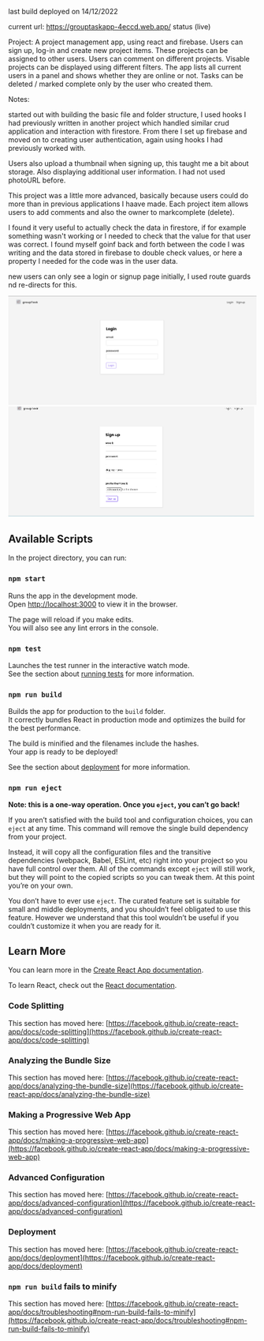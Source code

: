 
last build deployed on 14/12/2022 

current url: https://grouptaskapp-4eccd.web.app/
status (live)

Project: A project management app, using react and firebase. Users can sign up, log-in and create new project items. These projects can be 
assigned to other users. Users can comment on different projects. Visable projects can be displayed using different filters. The app lists all current
users in a panel and shows whether they are online or not. Tasks can be deleted / marked complete only by the user who created them.

Notes: 

started out with building the basic file and folder structure, I used hooks I had previously written in another project which handled similar crud application and interaction with firestore. From there I set up firebase and moved on to creating user authentication, again using hooks I had previously worked with. 

Users also upload a thumbnail when signing up, this taught me a bit about storage. Also displaying additional user information. I had not used photoURL before.

This project was a little more advanced, basically because users could do more than in previous applications I haave made. Each project item allows users to add comments and also the owner to markcomplete (delete). 

I found it very useful to actually check the data in firestore, if for example something wasn't working or I needed to check that the value for that user was correct. I found myself goinf back and forth between the code I was writing and the data stored in firebase to double check values, or here a property I needed for the code was in the user data. 

new users can only see a login or signup page initially, I used route guards nd re-directs for this. 

![Screenshot](loginimg.png) ![Screenshot](signupimg.png)






## Available Scripts

In the project directory, you can run:

### `npm start`

Runs the app in the development mode.\
Open [http://localhost:3000](http://localhost:3000) to view it in the browser.

The page will reload if you make edits.\
You will also see any lint errors in the console.

### `npm test`

Launches the test runner in the interactive watch mode.\
See the section about [running tests](https://facebook.github.io/create-react-app/docs/running-tests) for more information.

### `npm run build`

Builds the app for production to the `build` folder.\
It correctly bundles React in production mode and optimizes the build for the best performance.

The build is minified and the filenames include the hashes.\
Your app is ready to be deployed!

See the section about [deployment](https://facebook.github.io/create-react-app/docs/deployment) for more information.

### `npm run eject`

**Note: this is a one-way operation. Once you `eject`, you can’t go back!**

If you aren’t satisfied with the build tool and configuration choices, you can `eject` at any time. This command will remove the single build dependency from your project.

Instead, it will copy all the configuration files and the transitive dependencies (webpack, Babel, ESLint, etc) right into your project so you have full control over them. All of the commands except `eject` will still work, but they will point to the copied scripts so you can tweak them. At this point you’re on your own.

You don’t have to ever use `eject`. The curated feature set is suitable for small and middle deployments, and you shouldn’t feel obligated to use this feature. However we understand that this tool wouldn’t be useful if you couldn’t customize it when you are ready for it.

## Learn More

You can learn more in the [Create React App documentation](https://facebook.github.io/create-react-app/docs/getting-started).

To learn React, check out the [React documentation](https://reactjs.org/).

### Code Splitting

This section has moved here: [https://facebook.github.io/create-react-app/docs/code-splitting](https://facebook.github.io/create-react-app/docs/code-splitting)

### Analyzing the Bundle Size

This section has moved here: [https://facebook.github.io/create-react-app/docs/analyzing-the-bundle-size](https://facebook.github.io/create-react-app/docs/analyzing-the-bundle-size)

### Making a Progressive Web App

This section has moved here: [https://facebook.github.io/create-react-app/docs/making-a-progressive-web-app](https://facebook.github.io/create-react-app/docs/making-a-progressive-web-app)

### Advanced Configuration

This section has moved here: [https://facebook.github.io/create-react-app/docs/advanced-configuration](https://facebook.github.io/create-react-app/docs/advanced-configuration)

### Deployment

This section has moved here: [https://facebook.github.io/create-react-app/docs/deployment](https://facebook.github.io/create-react-app/docs/deployment)

### `npm run build` fails to minify

This section has moved here: [https://facebook.github.io/create-react-app/docs/troubleshooting#npm-run-build-fails-to-minify](https://facebook.github.io/create-react-app/docs/troubleshooting#npm-run-build-fails-to-minify)
